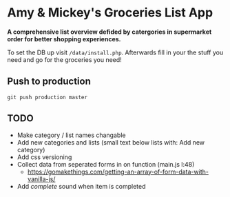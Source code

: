 # Amy & Mickey's Groceries List App

**A comprehensive list overview defided by catergories in supermarket order for better shopping experiences.**

To set the DB up visit ```/data/install.php```.
Afterwards fill in your the stuff you need and go for the groceries you need!

## Push to production
```git push production master```

## TODO

* Make category / list names changable
* Add new categories and lists (small text below lists with: Add new category)
* Add css versioning
* Collect data from seperated forms in on function (main.js l:48)
    * https://gomakethings.com/getting-an-array-of-form-data-with-vanilla-js/
* Add _complete_ sound when item is completed